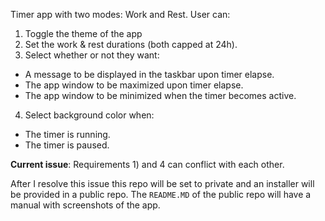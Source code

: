 Timer app with two modes: Work and Rest. User can:
1. Toggle the theme of the app
2. Set the work & rest durations (both capped at 24h).
3. Select whether or not they want:
  - A message to be displayed in the taskbar upon timer elapse.
  - The app window to be maximized upon timer elapse.
  - The app window to be minimized when the timer becomes active.
4. Select background color when:
  - The timer is running.
  - The timer is paused.

**Current issue**: Requirements 1) and 4 can conflict with each other.

After I resolve this issue this repo will be set to private and an installer will be provided in a public repo. The `README.MD` of the public repo will have a manual with screenshots of the app.
